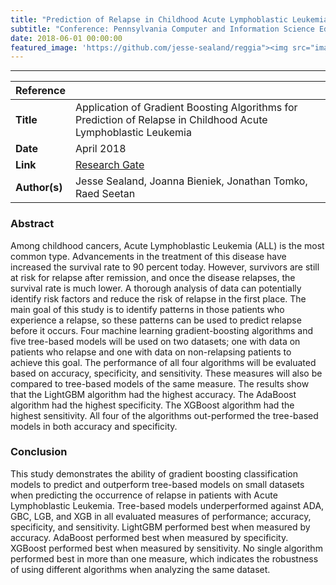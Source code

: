 ```yaml
---
title: "Prediction of Relapse in Childhood Acute Lymphoblastic Leukemia"
subtitle: "Conference: Pennsylvania Computer and Information Science Educators (PACISE)"
date: 2018-06-01 00:00:00
featured_image: 'https://github.com/jesse-sealand/reggia"><img src="images/research-section-background.svg" width="100%"'
---
```



---

| Reference||
|---------------|-----------------------------------------------------------------------------------|
| **Title**     | Application of Gradient Boosting Algorithms for Prediction of Relapse in Childhood Acute Lymphoblastic Leukemia |
| **Date**      | April 2018 
| **Link**      | [Research Gate](https://www.researchgate.net/publication/326518131_Application_of_Gradient_Boosting_Algorithms_for_Prediction_of_Relapse_in_Childhood_Acute_Lymphoblastic_Leukemia)                                                                 |
| **Author(s)** | Jesse Sealand, Joanna Bieniek, Jonathan Tomko, Raed Seetan                        |


### Abstract

Among childhood cancers, Acute Lymphoblastic Leukemia (ALL) is the most common type. Advancements in the treatment of this disease have increased the survival rate to 90 percent today. However, survivors are still at risk for relapse after remission, and once the disease relapses, the survival rate is much lower. A thorough analysis of data can potentially identify risk factors and reduce the risk of relapse in the first place. The main goal of this study is to identify patterns in those patients who experience a relapse, so these patterns can be used to predict relapse before it occurs. Four machine learning gradient-boosting algorithms and five tree-based models will be used on two datasets; one with data on patients who relapse and one with data on non-relapsing patients to achieve this goal. The performance of all four algorithms will be evaluated based on accuracy, specificity, and sensitivity. These measures will also be compared to tree-based models of the same measure. The results show that the LightGBM algorithm had the highest accuracy. The AdaBoost algorithm had the highest specificity. The XGBoost algorithm had the highest sensitivity. All four of the algorithms out-performed the tree-based models in both accuracy and specificity. 

### Conclusion

This study demonstrates the ability of gradient boosting classification models to predict and outperform tree-based models on small datasets when predicting the occurrence of relapse in patients with Acute Lymphoblastic Leukemia. Tree-based models underperformed against ADA, GBC, LGB, and XGB in all evaluated measures of performance; accuracy, specificity, and sensitivity. LightGBM performed best when measured by accuracy. AdaBoost performed best when measured by specificity. XGBoost performed best when measured by sensitivity. No single algorithm performed best in more than one measure, which indicates the robustness of using different algorithms when analyzing the same dataset.